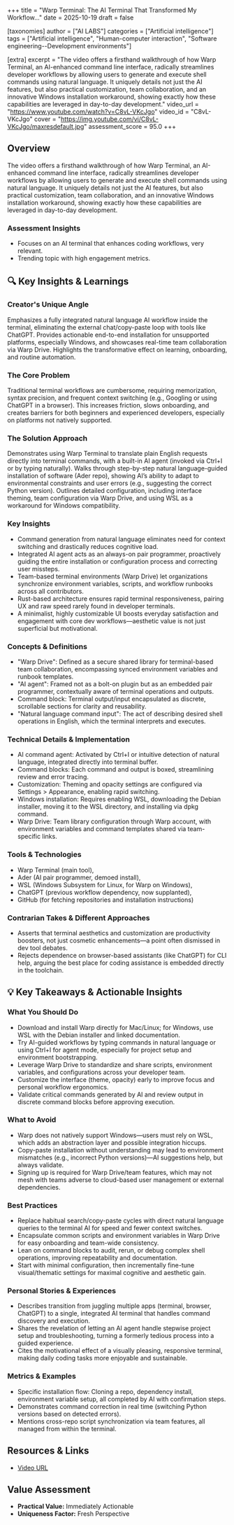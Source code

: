 +++
title = "Warp Terminal: The AI Terminal That Transformed My Workflow..."
date = 2025-10-19
draft = false

[taxonomies]
author = ["AI LABS"]
categories = ["Artificial intelligence"]
tags = ["Artificial intelligence", "Human-computer interaction", "Software engineering--Development environments"]

[extra]
excerpt = "The video offers a firsthand walkthrough of how Warp Terminal, an AI-enhanced command line interface, radically streamlines developer workflows by allowing users to generate and execute shell commands using natural language. It uniquely details not just the AI features, but also practical customization, team collaboration, and an innovative Windows installation workaround, showing exactly how these capabilities are leveraged in day-to-day development."
video_url = "https://www.youtube.com/watch?v=C8vL-VKcJgo"
video_id = "C8vL-VKcJgo"
cover = "https://img.youtube.com/vi/C8vL-VKcJgo/maxresdefault.jpg"
assessment_score = 95.0
+++

## Overview

The video offers a firsthand walkthrough of how Warp Terminal, an AI-enhanced command line interface, radically streamlines developer workflows by allowing users to generate and execute shell commands using natural language. It uniquely details not just the AI features, but also practical customization, team collaboration, and an innovative Windows installation workaround, showing exactly how these capabilities are leveraged in day-to-day development.

### Assessment Insights

- Focuses on an AI terminal that enhances coding workflows, very relevant.
- Trending topic with high engagement metrics.

## 🔍 Key Insights & Learnings

### Creator's Unique Angle
Emphasizes a fully integrated natural language AI workflow inside the terminal, eliminating the external chat/copy-paste loop with tools like ChatGPT. Provides actionable end-to-end installation for unsupported platforms, especially Windows, and showcases real-time team collaboration via Warp Drive. Highlights the transformative effect on learning, onboarding, and routine automation.

### The Core Problem
Traditional terminal workflows are cumbersome, requiring memorization, syntax precision, and frequent context switching (e.g., Googling or using ChatGPT in a browser). This increases friction, slows onboarding, and creates barriers for both beginners and experienced developers, especially on platforms not natively supported.

### The Solution Approach
Demonstrates using Warp Terminal to translate plain English requests directly into terminal commands, with a built-in AI agent (invoked via Ctrl+I or by typing naturally). Walks through step-by-step natural language-guided installation of software (Ader repo), showing AI’s ability to adapt to environmental constraints and user errors (e.g., suggesting the correct Python version). Outlines detailed configuration, including interface theming, team configuration via Warp Drive, and using WSL as a workaround for Windows compatibility.

### Key Insights
- Command generation from natural language eliminates need for context switching and drastically reduces cognitive load.
- Integrated AI agent acts as an always-on pair programmer, proactively guiding the entire installation or configuration process and correcting user missteps.
- Team-based terminal environments (Warp Drive) let organizations synchronize environment variables, scripts, and workflow runbooks across all contributors.
- Rust-based architecture ensures rapid terminal responsiveness, pairing UX and raw speed rarely found in developer terminals.
- A minimalist, highly customizable UI boosts everyday satisfaction and engagement with core dev workflows—aesthetic value is not just superficial but motivational.

### Concepts & Definitions
- "Warp Drive": Defined as a secure shared library for terminal-based team collaboration, encompassing synced environment variables and runbook templates.
- "AI agent": Framed not as a bolt-on plugin but as an embedded pair programmer, contextually aware of terminal operations and outputs.
- Command block: Terminal output/input encapsulated as discrete, scrollable sections for clarity and reusability.
- "Natural language command input": The act of describing desired shell operations in English, which the terminal interprets and executes.

### Technical Details & Implementation
- AI command agent: Activated by Ctrl+I or intuitive detection of natural language, integrated directly into terminal buffer.
- Command blocks: Each command and output is boxed, streamlining review and error tracing.
- Customization: Theming and opacity settings are configured via Settings > Appearance, enabling rapid switching.
- Windows installation: Requires enabling WSL, downloading the Debian installer, moving it to the WSL directory, and installing via dpkg command.
- Warp Drive: Team library configuration through Warp account, with environment variables and command templates shared via team-specific links.

### Tools & Technologies
- Warp Terminal (main tool),
- Ader (AI pair programmer, demoed install),
- WSL (Windows Subsystem for Linux, for Warp on Windows),
- ChatGPT (previous workflow dependency, now supplanted),
- GitHub (for fetching repositories and installation instructions)

### Contrarian Takes & Different Approaches
- Asserts that terminal aesthetics and customization are productivity boosters, not just cosmetic enhancements—a point often dismissed in dev tool debates.
- Rejects dependence on browser-based assistants (like ChatGPT) for CLI help, arguing the best place for coding assistance is embedded directly in the toolchain.

## 💡 Key Takeaways & Actionable Insights

### What You Should Do
- Download and install Warp directly for Mac/Linux; for Windows, use WSL with the Debian installer and linked documentation.
- Try AI-guided workflows by typing commands in natural language or using Ctrl+I for agent mode, especially for project setup and environment bootstrapping.
- Leverage Warp Drive to standardize and share scripts, environment variables, and configurations across your developer team.
- Customize the interface (theme, opacity) early to improve focus and personal workflow ergonomics.
- Validate critical commands generated by AI and review output in discrete command blocks before approving execution.

### What to Avoid
- Warp does not natively support Windows—users must rely on WSL, which adds an abstraction layer and possible integration hiccups.
- Copy-paste installation without understanding may lead to environment mismatches (e.g., incorrect Python versions)—AI suggestions help, but always validate.
- Signing up is required for Warp Drive/team features, which may not mesh with teams adverse to cloud-based user management or external dependencies.

### Best Practices
- Replace habitual search/copy-paste cycles with direct natural language queries to the terminal AI for speed and fewer context switches.
- Encapsulate common scripts and environment variables in Warp Drive for easy onboarding and team-wide consistency.
- Lean on command blocks to audit, rerun, or debug complex shell operations, improving repeatability and documentation.
- Start with minimal configuration, then incrementally fine-tune visual/thematic settings for maximal cognitive and aesthetic gain.

### Personal Stories & Experiences
- Describes transition from juggling multiple apps (terminal, browser, ChatGPT) to a single, integrated AI terminal that handles command discovery and execution.
- Shares the revelation of letting an AI agent handle stepwise project setup and troubleshooting, turning a formerly tedious process into a guided experience.
- Cites the motivational effect of a visually pleasing, responsive terminal, making daily coding tasks more enjoyable and sustainable.

### Metrics & Examples
- Specific installation flow: Cloning a repo, dependency install, environment variable setup, all completed by AI with confirmation steps.
- Demonstrates command correction in real time (switching Python versions based on detected errors).
- Mentions cross-repo script synchronization via team features, all managed from within the terminal.

## Resources & Links

- [Video URL](https://www.youtube.com/watch?v=C8vL-VKcJgo)

## Value Assessment
- **Practical Value:** Immediately Actionable
- **Uniqueness Factor:** Fresh Perspective

